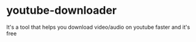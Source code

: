 # youtube-downloader
 It's a tool that helps you download video/audio on youtube faster and it's free
